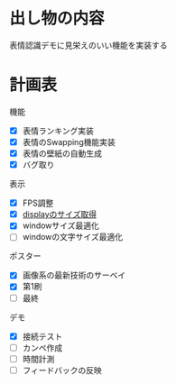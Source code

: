 # 出し物の内容
表情認識デモに見栄えのいい機能を実装する

# 計画表
機能
  - [x] 表情ランキング実装
  - [x] 表情のSwapping機能実装
  - [x] 表情の壁紙の自動生成
  - [x] バグ取り

表示
  - [x] FPS調整
  - [x] [displayのサイズ取得](https://stackoverflow.com/questions/3129322/how-do-i-get-monitor-resolution-in-python/14124257)
  - [x] windowサイズ最適化
  - [ ] windowの文字サイズ最適化

ポスター
  - [x] 画像系の最新技術のサーベイ
  - [x] 第1刷
  - [ ] 最終

デモ
  - [x] 接続テスト
  - [ ] カンペ作成
  - [ ] 時間計測
  - [ ] フィードバックの反映
